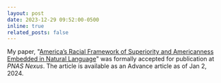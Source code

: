 ```yaml
---
layout: post
date: 2023-12-29 09:52:00-0500
inline: true
related_posts: false
---
```


My paper, "[America’s Racial Framework of Superiority and Americanness Embedded in Natural Language](https://doi.org/10.1093/pnasnexus/pgad485)" was formally accepted for publication at _PNAS Nexus_. The article is available as an Advance article as of Jan 2, 2024.
